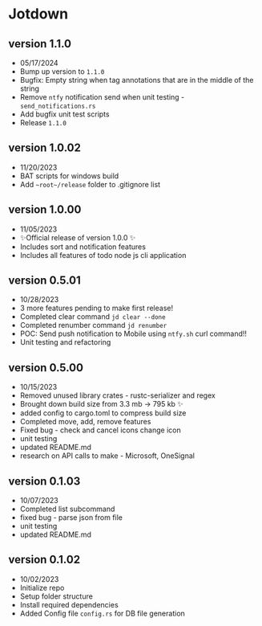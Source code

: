 # Jotdown

## version 1.1.0
- 05/17/2024
- Bump up version to `1.1.0`
- Bugfix: Empty string when tag annotations that are in the middle of the string
- Remove `ntfy` notification send when unit testing - `send_notifications.rs`
- Add bugfix unit test scripts
- Release `1.1.0`

## version 1.0.02
- 11/20/2023
- BAT scripts for windows build
- Add `~root~/release` folder to .gitignore list

## version 1.0.00
- 11/05/2023
- ✨Official release of version 1.0.0 ✨
- Includes sort and notification features
- Includes all features of todo node js cli application

## version 0.5.01
- 10/28/2023
- 3 more features pending to make first release!
- Completed clear command `jd clear --done`
- Completed renumber command `jd renumber`
- POC: Send push notification to Mobile using `ntfy.sh` curl command!!
- Unit testing and refactoring

## version 0.5.00
- 10/15/2023
- Removed unused library crates - rustc-serializer and regex
- Brought down build size from 3.3 mb -> 795 kb ✨
- added config to cargo.toml to compress build size
- Completed move, add, remove features
- Fixed bug - check and cancel icons change icon
- unit testing
- updated README.md
- research on API calls to make - Microsoft, OneSignal

## version 0.1.03
- 10/07/2023
- Completed list subcommand
- fixed bug - parse json from file
- unit testing
- updated README.md


## version 0.1.02
- 10/02/2023
- Initialize repo
- Setup folder structure
- Install required dependencies
- Added Config file `config.rs` for DB file generation

